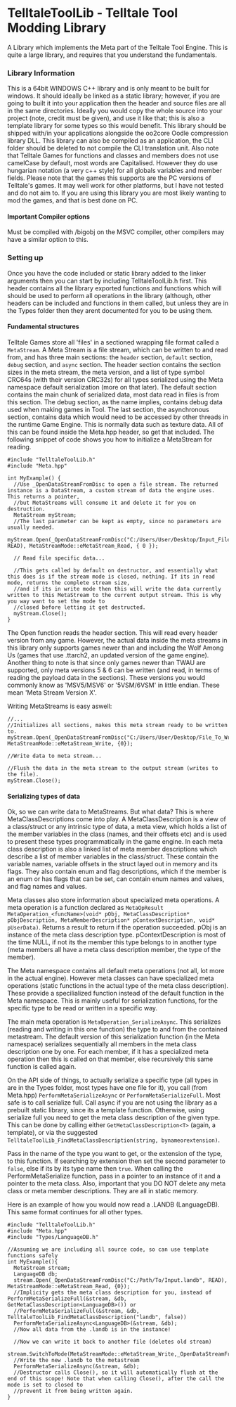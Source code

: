 # TelltaleToolLib - Telltale Tool Modding Library
A Library which implements the Meta part of the Telltale Tool Engine. 
This is quite a large library, and requires that you understand the fundamentals.

### Library Information
This is a 64bit WINDOWS C++ library and is only meant to be built for windows. It should ideally be linked as a static library; however, if you are going to built it into your application then the header and source files are all in the same directories. Ideally you would copy the whole source into your project (note, credit must be given), and use it like that; this is also a template library for some types so this would benefit. This library should be shipped with/in your applications alongside the oo2core Oodle compression library DLL.
This library can also be compiled as an application, the CLI folder should be deleted to not compile the CLI translation unit.
Also note that Telltale Games for functions and classes and members does not use camelCase by default, most words are Capitalised. However they do use hungarian notation (a very c++ style) for all globals variables and member fields.
Please note that the games this supports are the PC versions of Telltale's games. It may well work for other platforms, but I have not tested and do not aim to. If you are using this library you are most likely wanting to mod the games, and that is best done on PC.
#### Important Compiler options
Must be compiled with /bigobj on the MSVC compiler, other compilers may have a similar option to this.

### Setting up
Once you have the code included or static library added to the linker arguments then you can start by including TelltaleToolLib.h first.
This header contains all the library exported functions and functions which will should be used to perform all operations in the library (although, other headers can be included and functions in them called, but unless they are in the Types folder then they arent documented for you to be using them.

#### Fundamental structures
Telltale Games store all 'files' in a sectioned wrapping file format called a `MetaStream`. A Meta Stream is a file stream, which can be written to and read from, and has three main sections: the `header` section, `default` section, `debug` section, and `async` section.
The header section contains the section sizes in the meta stream, the meta version, and a list of type symbol CRC64s (with their version CRC32s) for all types serialized using the Meta namespace default serialization (more on that later). The default section contains the main chunk of serialized data, most data read in files is from this section. The debug section, as the name implies, contains debug data used when making games in Tool. The last section, the asynchronous section, contains data which would need to be accessed by other threads in the runtime Game Engine. This is normally data such as texture data. All of this can be found inside the Meta.hpp header, so get that included.
The following snippet of code shows you how to initialize a MetaStream for reading.
<br>
```
#include "TelltaleToolLib.h"
#include "Meta.hpp"

int MyExample() {
  //Use _OpenDataStreamFromDisc to open a file stream. The returned instance is a DataStream, a custom stream of data the engine uses. This returns a pointer,
  //but MetaStreams will consume it and delete it for you on destruction.
  MetaStream myStream;
  //The last parameter can be kept as empty, since no parameters are usually needed.
  myStream.Open(_OpenDataStreamFromDisc("C:/Users/User/Desktop/Input_File.d3dtx", READ), MetaStreamMode::eMetaStream_Read, { 0 });
  
  // Read file specific data...
  
  //This gets called by default on destructor, and essentially what this does is if the stream mode is closed, nothing. If its in read mode, returns the complete stream size,
  //and if its in write mode then this will write the data currently written to this MetaStream to the current output stream. This is why you way want to set the mode to 
  //closed before letting it get destructed.
  myStream.Close();
}
```

The Open function reads the header section. This will read every header version from any game. However, the actual data inside the meta streams in this library only supports games newer than and including the Wolf Among Us (games that use .ttarch2, an updated version of the game engine). Another thing to note is that since only games newer than TWAU are supported, only meta versions 5 & 6 can be written (and read, in terms of reading the payload data in the sections). These versions you would commonly know as 'MSV5/MSV6' or '5VSM/6VSM' in little endian. These mean 'Meta Stream Version X'.

Writing MetaStreams is easy aswell:

```
//...
//Initializes all sections, makes this meta stream ready to be written to.
myStream.Open(_OpenDataStreamFromDisc("C:/Users/User/Desktop/File_To_Write_To.font",WRITE), MetaStreamMode::eMetaStream_Write, {0});

//Write data to meta stream...

//Flush the data in the meta stream to the output stream (writes to the file).
myStream.Close();
```

#### Serializing types of data
Ok, so we can write data to MetaStreams. But what data? This is where MetaClassDescriptions come into play. A MetaClassDescription is a view of a class/struct or any intrinsic type of data, a meta view, which holds a list of the member variables in the class (names, and their offsets etc) and is used to present these types programmatically in the game engine. In each meta class description is also a linked list of meta member descriptions which describe a list of member variables in the class/struct. These contain the variable names, variable offsets in the struct layed out in memory and its flags. They also contain enum and flag descriptions, which if the member is an enum or has flags that can be set, can contain enum names and values, and flag names and values. 

Meta classes also store information about specialized meta operations. A meta operation is a function declared as `MetaOpResult MetaOperation_<funcName>(void* pObj, MetaClassDescription* pObjDescription, MetaMemberDescription* pContextDescription, void* pUserData)`. Returns a result to return if the operation succeeded. pObj is an instance of the meta class description type. pContextDescription is most of the time NULL, if not its the member this type belongs to in another type (meta members all have a meta class description member, the type of the member). 

The Meta namespace contains all default meta operations (not all, lot more in the actual engine). However meta classes can have specialized meta operations (static functions in the actual type of the meta class description). These provide a specilialized function instead of the default function in the Meta namespace. This is mainly useful for serialization functions, for the specific type to be read or written in a specific way. 

The main meta operation is `MetaOperation_SerializeAsync`. This serializes (reading and writing in this one function) the type to and from the contained metastream. The default version of this serialization function (in the Meta namespace) serializes sequentially all members in the meta class description one by one. For each member, if it has a specialized meta operation then this is called on that member, else recursively this same function is called again.

On the API side of things, to actually serialize a specific type (all types in are in the Types folder, most types have one file for it), you call (from Meta.hpp) `PerformMetaSerializeAsync` or `PerformMetaSerializeFull`. Most safe is to call serialize full. Call async if you are not using the library as a prebuilt static library, since its a template function. Otherwise, using serialize full you need to get the meta class description of the given type. This can be done by calling either `GetMetaClassDescription<T>` (again, a template), or via the suggested `TelltaleToolLib_FindMetaClassDescription(string, bynameorextension)`.

Pass in the name of the type you want to get, or the extension of the type, to this function. If searching by extension then set the second parameter to `false`, else if its by its type name then `true`. When calling the PerformMetaSerialize function, pass in a pointer to an instance of it and a pointer to the meta class. Also, important that you DO NOT delete any meta class or meta member descriptions. They are all in static memory.

Here is an example of how you would now read a .LANDB (LanguageDB). This same format continues for all other types.

```
#include "TelltaleToolLib.h"
#include "Meta.hpp"
#include "Types/LanguageDB.h"

//Assuming we are including all source code, so can use template functions safely
int MyExample(){
  MetaStream stream;
  LanguageDB db;
  stream.Open(_OpenDataStreamFromDisc("C:/Path/To/Input.landb", READ), MetaStreamMode::eMetaStream_Read, {0});
  //Implicity gets the meta class description for you, instead of PerformMetaSerializeFull(&stream, &db, GetMetaClassDescription<LanguageDB>()) or 
  //PerformMetaSerializeFull(&stream, &db, TelltaleToolLib_FindMetaClassDescription("landb", false))
  PerformMetaSerializeAsync<LanguageDB>(&stream, &db);
  //Now all data from the .landb is in the instance!
  
  //Now we can write it back to another file (deletes old stream)
  stream.SwitchToMode(MetaStreamMode::eMetaStream_Write,_OpenDataStreamFromDisc("C:/Path/To/Output.landb",WRITE));
  //Write the new .landb to the metastream
  PerformMetaSerializeAsync(&stream, &db);
  //Destructor calls Close(), so it will automatically flush at the end of this scope! Note that when calling Close(), after the call the mode is set to closed to
  //prevent it from being written again.
}
```





